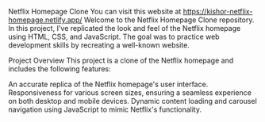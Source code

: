 Netflix Homepage Clone
You can visit this website at https://kishor-netflix-homepage.netlify.app/
Welcome to the Netflix Homepage Clone repository. In this project, I've replicated the look and feel of the Netflix 
homepage using HTML, CSS, and JavaScript. The goal was to practice web development skills by recreating a well-known
website.

Project Overview
This project is a clone of the Netflix homepage and includes the following features:

An accurate replica of the Netflix homepage's user interface.
Responsiveness for various screen sizes, ensuring a seamless experience on both desktop and mobile devices.
Dynamic content loading and carousel navigation using JavaScript to mimic Netflix's functionality.
